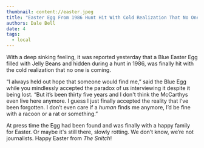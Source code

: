 ```yaml
---
thumbnail: content://easter.jpeg
title: "Easter Egg From 1986 Hunt Hit With Cold Realization That No One’s Coming"
authors: Dale Bell
date: 4
tags:
  - local
---
```


With a deep sinking feeling, it was reported yesterday that a Blue Easter Egg filled with Jelly Beans and hidden during a hunt in 1986, was finally hit with the cold realization that no one is coming.

“I always held out hope that someone would find me,” said the Blue Egg while you mindlessly accepted the paradox of us interviewing it despite it being lost. “But it’s been thirty five years and I don't think the McCarthys even live here anymore. I guess I just finally accepted the reality that I’ve been forgotten. I don’t even care if a *human* finds me anymore, I’d be fine with a racoon or a rat or something.”

At press time the Egg had been found and was finally with a happy family for Easter. Or maybe it's still there, slowly rotting. We don’t know, we’re not journalists. Happy Easter from *The Snitch*!
